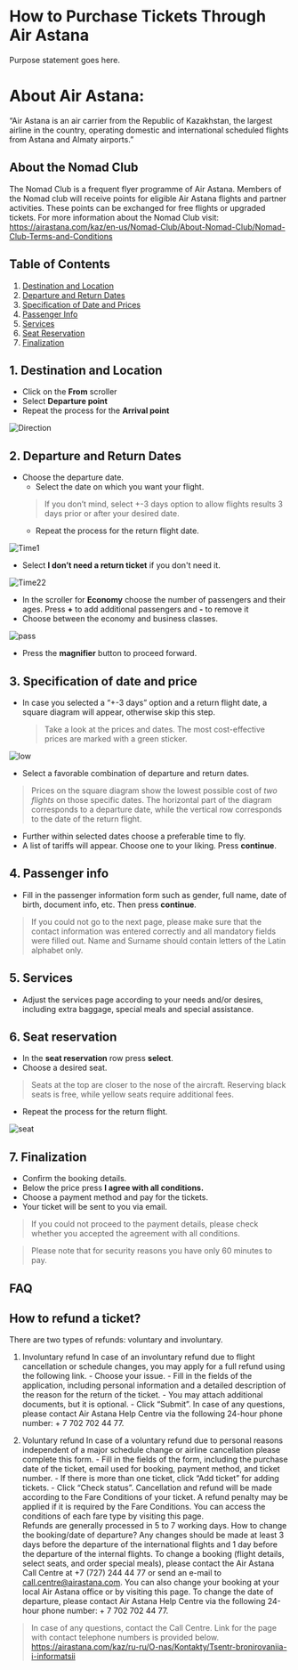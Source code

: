 # How to Purchase Tickets Through Air Astana
Purpose statement goes here. 

# About Air Astana:
“Air Astana is an air carrier from the Republic of Kazakhstan, the largest airline in the country, operating domestic and international scheduled flights from Astana and Almaty airports.”

## About the Nomad Club 
The Nomad Club is a frequent flyer programme of Air Astana. Members of the Nomad club will receive points for eligible Air Astana flights and partner activities. These points can be exchanged for free flights or upgraded tickets.
For more information about the Nomad Club visit: https://airastana.com/kaz/en-us/Nomad-Club/About-Nomad-Club/Nomad-Club-Terms-and-Conditions 

## Table of Contents
1. [Destination and Location](#dal)
2. [Departure and Return Dates](#dard)
3. [Specification of Date and Prices](#spec)
4. [Passenger Info](#pass)
5. [Services](#service)
6. [Seat Reservation](#seat)
7. [Finalization](#Finalization)

<a name="dal"></a>
## 1. Destination and Location
* Click on the **From** scroller
* Select **Departure point**
* Repeat the process for the **Arrival point**

![Direction](https://github.com/beksultan-mukhamedadiuly/Group3-wcs210/blob/main/direction.gif)

<a name="dard"></a>
## 2. Departure and Return Dates
* Choose the departure date.
  - Select the date on which you want your flight. 
  > If you don’t mind, select +-3 days option to allow flights results 3 days prior or after your desired date.
  - Repeat the process for the return flight date. 
  
![Time1](https://github.com/beksultan-mukhamedadiuly/Group3-wcs210/blob/main/time1.gif)


* Select **I don’t need a return ticket** if you don't need it. 

![Time22](https://github.com/beksultan-mukhamedadiuly/Group3-wcs210/blob/main/time22.gif)

* In the scroller for **Economy** choose the number of passengers and their ages. Press **+** to add additional passengers and **-** to remove it
* Choose between the economy and business classes.

![pass](https://github.com/beksultan-mukhamedadiuly/Group3-wcs210/blob/main/pass.gif)

* Press the **magnifier** button to proceed forward.

<a name="spec"></a>
## 3. Specification of date and price
* In case you selected a “+-3 days” option and a return flight date, a square diagram will appear, otherwise skip this step. 
  > Take a look at the prices and dates. The most cost-effective prices are marked with a green sticker. 

![low](https://github.com/beksultan-mukhamedadiuly/Group3-wcs210/blob/main/low.gif)
  - Select a favorable combination of departure and return dates.
  > Prices on the square diagram show the lowest possible cost of _two flights_ on those specific dates. The horizontal part of the diagram corresponds to a departure date, while the vertical row corresponds to the date of the return flight.
* Further within selected dates choose a preferable time to fly.
* A list of tariffs will appear. Choose one to your liking. Press **continue**.

<a name="pass"></a>
## 4. Passenger info
* Fill in the passenger information form such as gender, full name, date of birth, document info, etc. Then press **continue**.
> If you could not go to the next page, please make sure that the contact information was entered correctly and all mandatory fields were filled out. Name and Surname should contain letters of the Latin alphabet only.  

<a name="service"></a>
## 5. Services
* Adjust the services page according to your needs and/or desires, including extra baggage, special meals and special assistance.

<a name="seat"></a> 
## 6. Seat reservation
* In the **seat reservation** row press **select**.
* Choose a desired seat.
> Seats at the top are closer to the nose of the aircraft. Reserving black seats is free, while yellow seats require additional fees.
* Repeat the process for the return flight.

![seat](https://github.com/beksultan-mukhamedadiuly/Group3-wcs210/blob/main/seatt.gif)

<a name="Finalization"></a> 
## 7. Finalization
* Confirm the booking details.
* Below the price press **I agree with all conditions.**
* Choose a payment method and pay for the tickets.
* Your ticket will be sent to you via email.
> If you could not proceed to the payment details, please check whether you accepted the agreement with all conditions.

> Please note that for security reasons you have only 60 minutes to pay.

## FAQ
  ## How to refund a ticket? 
  There are two types of refunds: voluntary and involuntary. 
  1.	Involuntary refund
    In case of an involuntary refund due to flight cancellation or schedule changes, you may apply for a full refund using the following link.
    -	Choose your issue. 
    -	Fill in the fields of the application, including personal information and a detailed description of the reason for the return of the ticket.
    -	You may attach additional documents, but it is optional. 
    -	Click “Submit”. 
    In case of any questions, please contact Air Astana Help Centre via the following 24-hour phone number: + 7 702 702 44 77. 
    
  2.	Voluntary refund 
    In case of a voluntary refund due to personal reasons independent of a major schedule change or airline cancellation please complete this form.
    -	Fill in the fields of the form, including the purchase date of the ticket, email used for booking, payment method, and ticket number. 
    -	If there is more than one ticket, click “Add ticket” for adding tickets. 
    -	Click “Check status”. 
    Cancellation and refund will be made according to the Fare Conditions of your ticket. A refund penalty may be applied if it is required by the Fare Conditions. You can access the conditions of each fare type by visiting this page.  
    Refunds are generally processed in 5 to 7 working days.
    How to change the booking/date of departure?
    Any changes should be made at least 3 days before the departure of the international flights and 1 day before the departure of the internal flights.
    To change a booking (flight details, select seats, and order special meals), please contact the Air Astana Call Centre at +7 (727) 244 44 77 or send an e-mail to call.centre@airastana.com. You can also change your booking at your local Air Astana office or by visiting this page. 
    To change the date of departure, please contact Air Astana Help Centre via the following 24-hour phone number: + 7 702 702 44 77.
  


> In case of any questions, contact the Call Centre. Link for the page with contact telephone numbers is provided below.
https://airastana.com/kaz/ru-ru/O-nas/Kontakty/Tsentr-bronirovaniia-i-informatsii


